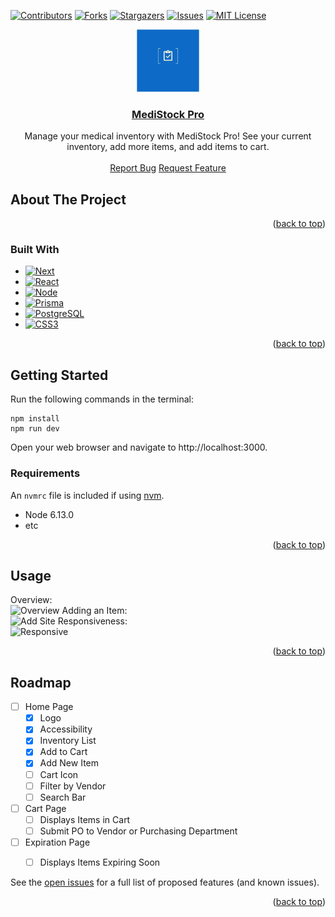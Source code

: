 <a name="readme-top"></a>

<!-- PROJECT SHIELDS -->
[![Contributors][contributors-shield]][contributors-url]
[![Forks][forks-shield]][forks-url]
[![Stargazers][stars-shield]][stars-url]
[![Issues][issues-shield]][issues-url]
[![MIT License][license-shield]][license-url]



<!-- PROJECT LOGO -->
<div align="center">
  <a href="https://github.com/alisabondar/MediStock">
    <img src="/app/logo.png" alt="Logo" width="100" height="100">
    <h3 align="center">MediStock Pro</h3>
  </a>
  <p align="center">
    Manage your medical inventory with MediStock Pro! See your current inventory, add more items, and add items to cart.
    <br />
    <br />
    <a href="https://github.com/alisabondar/MediStock">Report Bug</a>
    <a href="https://github.com/alisabondar/MediStock">Request Feature</a>
  </p>
</div>


<!-- ABOUT THE PROJECT -->
## About The Project

<p align="right">(<a href="#readme-top">back to top</a>)</p>



### Built With

* [![Next][Next.js]][Next-url]
* [![React][React.js]][React-url]
* [![Node][Node.js]][Node-url]
* [![Prisma][Prisma.js]][Prisma-url]
* [![PostgreSQL][PostgreSQL.js]][PostgreSQL-url]
* [![CSS3][CSS3.js]][CSS3-url]

<p align="right">(<a href="#readme-top">back to top</a>)</p>



<!-- GETTING STARTED -->
## Getting Started
Run the following commands in the terminal:
```
npm install
npm run dev
```
Open your web browser and navigate to http://localhost:3000.

### Requirements

An `nvmrc` file is included if using [nvm](https://github.com/creationix/nvm).

- Node 6.13.0
- etc

<p align="right">(<a href="#readme-top">back to top</a>)</p>



<!-- USAGE EXAMPLES -->
## Usage
Overview:  
![Overview](https://github.com/alisabondar/MediStock/assets/126842393/415cf552-80a7-492f-b182-a1fa574e590d)
Adding an Item:  
![Add](https://github.com/alisabondar/MediStock/assets/126842393/5bfe72db-7a1f-45ef-a134-2c23f37713f4)
Site Responsiveness:  
![Responsive](https://github.com/alisabondar/MediStock/assets/126842393/5bca77ee-9b8c-41f0-8370-a14117130cfc)


<p align="right">(<a href="#readme-top">back to top</a>)</p>


<!-- ROADMAP -->
## Roadmap
- [ ] Home Page
    - [x] Logo
    - [x] Accessibility
    - [x] Inventory List
    - [x] Add to Cart
    - [x] Add New Item
    - [ ] Cart Icon
    - [ ] Filter by Vendor
    - [ ] Search Bar
- [ ] Cart Page
    - [ ] Displays Items in Cart
    - [ ] Submit PO to Vendor or Purchasing Department
- [ ] Expiration Page
    - [ ] Displays Items Expiring Soon


See the [open issues](https://github.com/alisabondar/MediStock/issues) for a full list of proposed features (and known issues).

<p align="right">(<a href="#readme-top">back to top</a>)</p>


<!-- MARKDOWN LINKS & IMAGES -->
<!-- https://www.markdownguide.org/basic-syntax/#reference-style-links -->
[contributors-shield]: https://img.shields.io/github/contributors/alisabondar/MediStock.svg?style=for-the-badge
[contributors-url]: https://github.com/alisabondar/MediStock/graphs/contributors
[forks-shield]: https://img.shields.io/github/forks/alisabondar/MediStock.svg?style=for-the-badge
[forks-url]: https://github.com/alisabondar/MediStock/network/members
[stars-shield]: https://img.shields.io/github/stars/alisabondar/MediStock.svg?style=for-the-badge
[stars-url]: https://github.com/alisabondar/MediStock/stargazers
[issues-shield]: https://img.shields.io/github/issues/alisabondar/MediStock.svg?style=for-the-badge
[issues-url]: https://github.com/alisabondar/MediStock/issues
[license-shield]: https://img.shields.io/github/license/alisabondar/MediStock.svg?style=for-the-badge
[license-url]: https://github.com/alisabondar/MediStock/blob/master/LICENSE.txt
[product-screenshot]: images/screenshot.png

[React.js]: https://img.shields.io/badge/React-20232A?style=for-the-badge&logo=react&logoColor=61DAFB
[React-url]: https://reactjs.org/
[Node.js]: https://img.shields.io/badge/node.js-6DA55F?style=for-the-badge&logo=node.js&logoColor=white
[Node-url]: https://nodejs.org/en
[Next.js]: https://img.shields.io/badge/Next-black?style=for-the-badge&logo=next.js&logoColor=white
[Next-url]: https://nextjs.org/
[CSS3.js]: https://img.shields.io/badge/css3-%231572B6.svg?style=for-the-badge&logo=css3&logoColor=white
[CSS3-url]: https://developer.mozilla.org/en-US/docs/Web/CSS
[Prisma.js]: https://img.shields.io/badge/Prisma-3982CE?style=for-the-badge&logo=Prisma&logoColor=white
[Prisma-url]: https://www.prisma.io/
[Postgresql.js]: https://img.shields.io/badge/postgres-%23316192.svg?style=for-the-badge&logo=postgresql&logoColor=white
[PostgreSQL-url]: https://www.postgresql.org/
